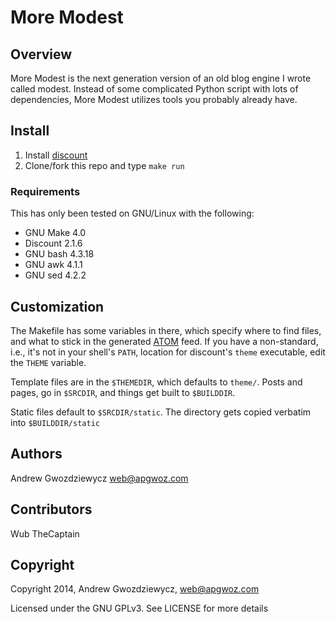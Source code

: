# More Modest

## Overview

More Modest is the next generation version of an old blog engine I
wrote called modest. Instead of some complicated Python script with
lots of dependencies, More Modest utilizes tools you probably already
have.

## Install

1. Install [discount][]
2. Clone/fork this repo and type `make run`

### Requirements

This has only been tested on GNU/Linux with the following:

* GNU Make 4.0
* Discount 2.1.6
* GNU bash 4.3.18
* GNU awk 4.1.1
* GNU sed 4.2.2

## Customization

The Makefile has some variables in there, which specify where to find
files, and what to stick in the generated [ATOM]() feed. If you have
a non-standard, i.e., it's not in your shell's `PATH`, location for 
discount's `theme` executable, edit the `THEME` variable.

Template files are in the `$THEMEDIR`, which defaults to `theme/`. Posts
and pages, go in `$SRCDIR`, and things get built to `$BUILDDIR`.

Static files default to `$SRCDIR/static`. The directory gets copied
verbatim into `$BUILDDIR/static`

## Authors

Andrew Gwozdziewycz <web@apgwoz.com>

## Contributors

Wub TheCaptain

## Copyright

Copyright 2014, Andrew Gwozdziewycz, <web@apgwoz.com>

Licensed under the GNU GPLv3. See LICENSE for more details



[discount]: http://www.pell.portland.or.us/~orc/Code/discount/
[ATOM]: http://atompub.org/
